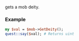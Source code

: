 gets a mob deity.
### Example

```perl
my $val = $mob->GetDeity();
quest::say($val); # Returns uint
```